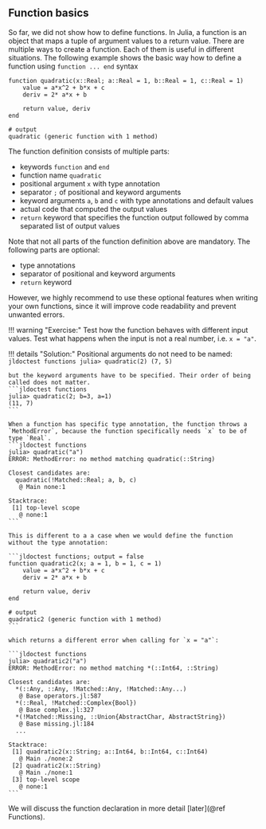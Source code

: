 ## Function basics

So far, we did not show how to define functions. In Julia, a function is an object that maps a tuple of argument values to a return value. There are multiple ways to create a function. Each of them is useful in different situations. The following example shows the basic way how to define a function using `function ... end` syntax 

```jldoctest functions; output = false
function quadratic(x::Real; a::Real = 1, b::Real = 1, c::Real = 1)
    value = a*x^2 + b*x + c 
    deriv = 2* a*x + b

    return value, deriv
end

# output
quadratic (generic function with 1 method)
```

The function definition consists of multiple parts:

- keywords `function` and `end`
- function name `quadratic`
- positional argument `x` with type annotation
- separator `;` of positional and keyword arguments  
- keyword arguments `a`, `b` and `c` with type annotations and default values
- actual code that computed the output values
- `return` keyword that specifies the function output followed by comma separated list of output values

Note that not all parts of the function definition above are mandatory. The following parts are optional:

- type annotations
- separator of positional and keyword arguments
- `return` keyword

However, we highly recommend to use these optional features when writing your own functions, since it will improve code readability and prevent unwanted errors.

!!! warning "Exercise:"
    Test how the function behaves with different input values. Test what happens when the input is not a real number, i.e. `x = "a"`.

!!! details "Solution:"
    Positional arguments do not need to be named:
    ```jldoctest functions
    julia> quadratic(2)
    (7, 5)
    ```

    but the keyword arguments have to be specified. Their order of being called does not matter.
    ```jldoctest functions
    julia> quadratic(2; b=3, a=1)
    (11, 7)
    ```

    When a function has specific type annotation, the function throws a `MethodError`, because the function specifically needs `x` to be of type `Real`.
    ```jldoctest functions
    julia> quadratic("a")
    ERROR: MethodError: no method matching quadratic(::String)

    Closest candidates are:
      quadratic(!Matched::Real; a, b, c)
       @ Main none:1

    Stacktrace:
     [1] top-level scope
       @ none:1
    ```

    This is different to a a case when we would define the function without the type annotation:

    ```jldoctest functions; output = false
    function quadratic2(x; a = 1, b = 1, c = 1)
        value = a*x^2 + b*x + c 
        deriv = 2* a*x + b

        return value, deriv
    end

    # output
    quadratic2 (generic function with 1 method)
    ```
    
    which returns a different error when calling for `x = "a"`:

    ```jldoctest functions
    julia> quadratic2("a")
    ERROR: MethodError: no method matching *(::Int64, ::String)

    Closest candidates are:
      *(::Any, ::Any, !Matched::Any, !Matched::Any...)
       @ Base operators.jl:587
      *(::Real, !Matched::Complex{Bool})
       @ Base complex.jl:327
      *(!Matched::Missing, ::Union{AbstractChar, AbstractString})
       @ Base missing.jl:184
      ...

    Stacktrace:
     [1] quadratic2(x::String; a::Int64, b::Int64, c::Int64)
       @ Main ./none:2
     [2] quadratic2(x::String)
       @ Main ./none:1
     [3] top-level scope
       @ none:1
    ```

We will discuss the function declaration in more detail [later](@ref Functions).